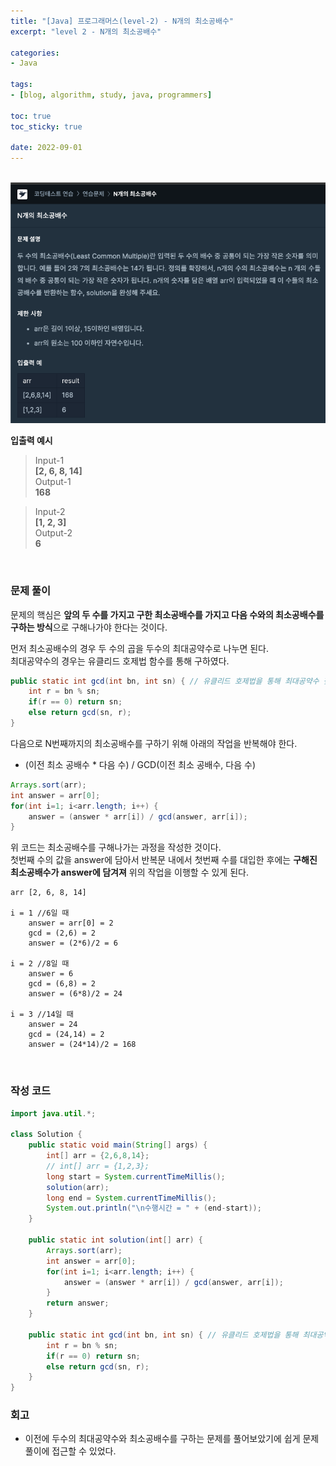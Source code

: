 ```yaml
--- 
title: "[Java] 프로그래머스(level-2) - N개의 최소공배수" 
excerpt: "level 2 - N개의 최소공배수" 

categories: 
- Java

tags: 
- [blog, algorithm, study, java, programmers]

toc: true
toc_sticky: true

date: 2022-09-01
--- 
```


<br>

<center><img src="/assets/images/programmers/20220901_01.png" width="700"></center>

**입출력 예시**
> Input-1 <br>
**[2, 6, 8, 14]** <br>
> Output-1 <br>
**168**

> Input-2 <br>
**[1, 2, 3]** <br>
> Output-2 <br>
**6**


<br>

### 문제 풀이
문제의 핵심은 **앞의 두 수를 가지고 구한 최소공배수를 가지고 다음 수와의 최소공배수를 구하는 방식**으로 구해나가야 한다는 것이다. 

먼저 최소공배수의 경우 두 수의 곱을 두수의 최대공약수로 나누면 된다. <br>
최대공약수의 경우는 유클리드 호제법 함수를 통해 구하였다.

```java
public static int gcd(int bn, int sn) { // 유클리드 호제법을 통해 최대공약수 찾기
    int r = bn % sn;
    if(r == 0) return sn;
    else return gcd(sn, r);
}
```

다음으로 N번째까지의 최소공배수를 구하기 위해 아래의 작업을 반복해야 한다.
- (이전 최소 공배수 * 다음 수) / GCD(이전 최소 공배수, 다음 수)

```java
Arrays.sort(arr);
int answer = arr[0];
for(int i=1; i<arr.length; i++) {
    answer = (answer * arr[i]) / gcd(answer, arr[i]);
}
```
위 코드는 최소공배수를 구해나가는 과정을 작성한 것이다. <br>
첫번째 수의 값을 answer에 담아서 반복문 내에서 첫번째 수를 대입한 후에는 **구해진 최소공배수가 answer에 담겨져** 위의 작업을 이행할 수 있게 된다.

```
arr [2, 6, 8, 14]

i = 1 //6일 때
    answer = arr[0] = 2
    gcd = (2,6) = 2
    answer = (2*6)/2 = 6

i = 2 //8일 때
    answer = 6
    gcd = (6,8) = 2
    answer = (6*8)/2 = 24

i = 3 //14일 때
    answer = 24
    gcd = (24,14) = 2
    answer = (24*14)/2 = 168
```

<br>

### 작성 코드
```java
import java.util.*;

class Solution {
    public static void main(String[] args) {        
        int[] arr = {2,6,8,14};
        // int[] arr = {1,2,3};
        long start = System.currentTimeMillis();
        solution(arr);
        long end = System.currentTimeMillis();
        System.out.println("\n수행시간 = " + (end-start));
    }
    
    public static int solution(int[] arr) {
        Arrays.sort(arr);
        int answer = arr[0];
        for(int i=1; i<arr.length; i++) {
            answer = (answer * arr[i]) / gcd(answer, arr[i]);
        }
        return answer;
    }
    
    public static int gcd(int bn, int sn) { // 유클리드 호제법을 통해 최대공약수 찾기
        int r = bn % sn;
        if(r == 0) return sn;
        else return gcd(sn, r);
    }
}
```

### 회고
- 이전에 두수의 최대공약수와 최소공배수를 구하는 문제를 풀어보았기에 쉽게 문제풀이에 접근할 수 있었다.
